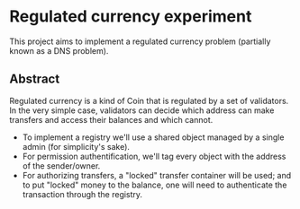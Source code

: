 # Regulated currency experiment

This project aims to implement a regulated currency problem (partially known as a DNS problem).

## Abstract

Regulated currency is a kind of Coin that is regulated by a set of validators. In the very simple case, validators can decide which address can make transfers and access their balances and which cannot.

- To implement a registry we'll use a shared object managed by a single admin (for simplicity's sake).
- For permission authentification, we'll tag every object with the address of the sender/owner.
- For authorizing transfers, a "locked" transfer container will be used; and to put "locked" money to the balance, one will need to authenticate the transaction through the registry.



